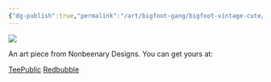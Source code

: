 ```yaml
---
{"dg-publish":true,"permalink":"/art/bigfoot-gang/bigfoot-vintage-cute/","title":"Bigfoot Vintage Cute","tags":["Art","Cryptids"]}
---
```



![](https://baserow-media.ams3.digitaloceanspaces.com/user_files/A8Ru7CQuMLZYFH4sHwx5UE11Y1FfiOxX_18d77e08f97b316349e43ae6d99bd4c233b229e30a8f8b74d8fd9b64c1f5e504.jpg)

An art piece from Nonbeenary Designs. You can get yours at:

[TeePublic]()
[Redbubble]()
